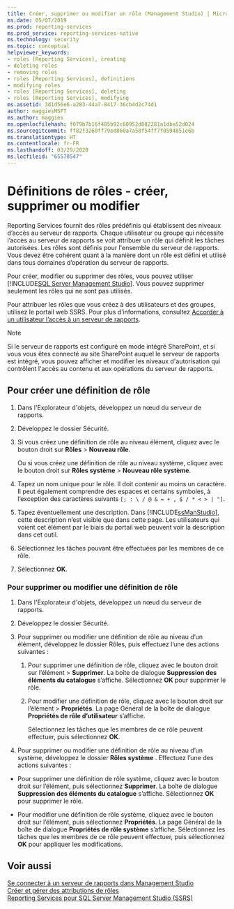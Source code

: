 ```yaml
---
title: Créer, supprimer ou modifier un rôle (Management Studio) | Microsoft Docs
ms.date: 05/07/2019
ms.prod: reporting-services
ms.prod_service: reporting-services-native
ms.technology: security
ms.topic: conceptual
helpviewer_keywords:
- roles [Reporting Services], creating
- deleting roles
- removing roles
- roles [Reporting Services], definitions
- modifying roles
- roles [Reporting Services], deleting
- roles [Reporting Services], modifying
ms.assetid: 3d1d56e6-a283-44a7-8417-36cb4d2c74d1
author: maggiesMSFT
ms.author: maggies
ms.openlocfilehash: f079b7b16f485b92c60952d082281a1dba52d024
ms.sourcegitcommit: ff82f3260ff79ed860a7a58f54ff7f0594851e6b
ms.translationtype: HT
ms.contentlocale: fr-FR
ms.lasthandoff: 03/29/2020
ms.locfileid: "65570547"
---
```

# <a name="role-definitions---create-delete-or-modify"></a>Définitions de rôles - créer, supprimer ou modifier

Reporting Services fournit des rôles prédéfinis qui établissent des niveaux d’accès au serveur de rapports. Chaque utilisateur ou groupe qui nécessite l’accès au serveur de rapports se voit attribuer un rôle qui définit les tâches autorisées. Les rôles sont définis pour l'ensemble du serveur de rapports. Vous devez être cohérent quant à la manière dont un rôle est défini et utilisé dans tous domaines d’opération du serveur de rapports.

Pour créer, modifier ou supprimer des rôles, vous pouvez utiliser [!INCLUDE[SQL Server Management Studio](../../includes/ssmanstudiofull-md.md)]. Vous pouvez supprimer seulement les rôles qui ne sont pas utilisés.

 Pour attribuer les rôles que vous créez à des utilisateurs et des groupes, utilisez le portail web SSRS. Pour plus d’informations, consultez [Accorder à un utilisateur l’accès à un serveur de rapports](../../reporting-services/security/grant-user-access-to-a-report-server.md).

> [!NOTE]  
>Si le serveur de rapports est configuré en mode intégré SharePoint, et si vous vous êtes connecté au site SharePoint auquel le serveur de rapports est intégré, vous pouvez afficher et modifier les niveaux d'autorisation qui contrôlent l'accès au contenu et aux opérations du serveur de rapports.

## <a name="to-create-a-role-definition"></a>Pour créer une définition de rôle

1. Dans l'Explorateur d'objets, développez un nœud du serveur de rapports.

2. Développez le dossier Sécurité.

3. Si vous créez une définition de rôle au niveau élément, cliquez avec le bouton droit sur **Rôles** > **Nouveau rôle**.

    Ou si vous créez une définition de rôle au niveau système, cliquez avec le bouton droit sur **Rôles système** > **Nouveau rôle système**.

4. Tapez un nom unique pour le rôle. Il doit contenir au moins un caractère. Il peut également comprendre des espaces et certains symboles, à l’exception des caractères suivants `[; : \ / @ & = + , $ / * < > | "]`.

5. Tapez éventuellement une description. Dans [!INCLUDE[ssManStudio](../../includes/ssmanstudio-md.md)], cette description n’est visible que dans cette page. Les utilisateurs qui voient cet élément par le biais du portail web peuvent voir la description dans cet outil.

6. Sélectionnez les tâches pouvant être effectuées par les membres de ce rôle.

7. Sélectionnez **OK**.

### <a name="to-delete-or-modify-a-role-definition"></a>Pour supprimer ou modifier une définition de rôle  

1. Dans l'Explorateur d'objets, développez un nœud du serveur de rapports.

2. Développez le dossier Sécurité.

3. Pour supprimer ou modifier une définition de rôle au niveau d’un élément, développez le dossier Rôles, puis effectuez l’une des actions suivantes :

    1. Pour supprimer une définition de rôle, cliquez avec le bouton droit sur l’élément > **Supprimer**. La boîte de dialogue **Suppression des éléments du catalogue** s’affiche. Sélectionnez **OK** pour supprimer le rôle.
  
    2. Pour modifier une définition de rôle, cliquez avec le bouton droit sur l’élément > **Propriétés**. La page Général de la boîte de dialogue **Propriétés de rôle d’utilisateur** s’affiche.

         Sélectionnez les tâches que les membres de ce rôle peuvent effectuer, puis sélectionnez **OK**.
  
4. Pour supprimer ou modifier une définition de rôle au niveau d’un système, développez le dossier **Rôles système** . Effectuez l’une des actions suivantes :

- Pour supprimer une définition de rôle système, cliquez avec le bouton droit sur l’élément, puis sélectionnez **Supprimer**. La boîte de dialogue **Suppression des éléments du catalogue** s’affiche. Sélectionnez **OK** pour supprimer le rôle.

- Pour modifier une définition de rôle système, cliquez avec le bouton droit sur l’élément, puis sélectionnez **Propriétés**. La page Général de la boîte de dialogue **Propriétés de rôle système** s’affiche. Sélectionnez les tâches que les membres de ce rôle peuvent effectuer, puis sélectionnez **OK** pour appliquer les modifications.

## <a name="see-also"></a>Voir aussi

 [Se connecter à un serveur de rapports dans Management Studio](../../reporting-services/tools/connect-to-a-report-server-in-management-studio.md)  
 [Créer et gérer des attributions de rôles](../../reporting-services/security/create-and-manage-role-assignments.md)  
 [Reporting Services pour SQL Server Management Studio &#40;SSRS&#41;](../../reporting-services/tools/reporting-services-in-sql-server-management-studio-ssrs.md)
